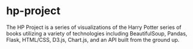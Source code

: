 # hp-project
The HP Project is a series of visualizations of the Harry Potter series of books utilizing a variety of technologies including BeautifulSoup, Pandas, Flask, HTML/CSS, D3.js, Chart.js, and an API built from the ground up.
